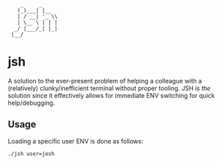 ```
    _     _
   (_)___| |__
   | / __| '_ \\
   | \__ \ | | |
  _/ |___/_| |_|
 |__/
```
# jsh

A solution to the ever-present problem of helping a colleague with a (relatively) clunky/inefficient terminal without proper tooling. JSH is *the* solution since it effectively allows for immediate ENV switching for quick help/debugging.

## Usage

Loading a specific user ENV is done as follows:

```shell script
./jsh user=josh
```